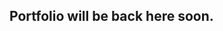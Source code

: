 <!-- ---
title: "RCPPO"
excerpt: "Implementation of RCPO into stable-baselines3 PPO. <br/><img src='/images/RCPPO.png'>"
collection: portfolio
--- -->

## Portfolio will be back here soon.
